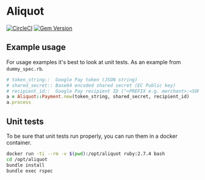 # Aliquot #

[![CircleCI](https://circleci.com/gh/clearhaus/aliquot/tree/master.svg?style=svg)](https://circleci.com/gh/clearhaus/aliquot/tree/master)
[![Gem Version](https://badge.fury.io/rb/aliquot.svg)](https://badge.fury.io/rb/aliquot)

## Example usage ##

For usage examples it's best to look at unit tests. As an example from `dummy_spec.rb`.

```ruby
# token_string::  Google Pay token (JSON string)
# shared_secret:: Base64 encoded shared secret (EC Public key)
# recipient_id::  Google Pay recipient ID ("<PREFIX e.g. merchant>:<SOMETHING>")
a = Aliquot::Payment.new(token_string, shared_secret, recipient_id)
a.process
```

## Unit tests ##

To be sure that unit tests run properly, you can run them in a docker container.

```bash
docker run -ti --rm -v $(pwd):/opt/aliquot ruby:2.7.4 bash
cd /opt/aliquot
bundle install
bundle exec rspec
```
